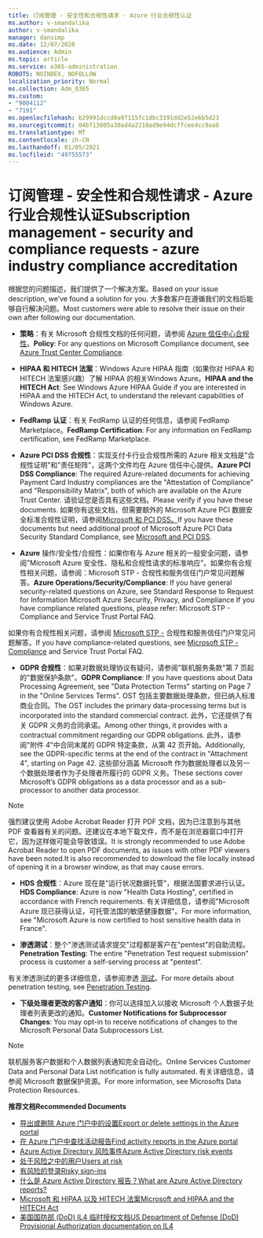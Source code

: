 ```yaml
---
title: 订阅管理 - 安全性和合规性请求 - Azure 行业合规性认证
ms.author: v-smandalika
author: v-smandalika
manager: dansimp
ms.date: 12/07/2020
ms.audience: Admin
ms.topic: article
ms.service: o365-administration
ROBOTS: NOINDEX, NOFOLLOW
localization_priority: Normal
ms.collection: Adm_O365
ms.custom:
- "9004112"
- "7191"
ms.openlocfilehash: b29991dccd0a97115fc1dbc3191dd2e52e6b5d23
ms.sourcegitcommit: 04bf13605a30ad4a2218ad9e94dcffcee4cc9aa6
ms.translationtype: MT
ms.contentlocale: zh-CN
ms.lasthandoff: 01/05/2021
ms.locfileid: "49755573"
---
```

# <a name="subscription-management---security-and-compliance-requests---azure-industry-compliance-accreditation"></a><span data-ttu-id="da72d-102">订阅管理 - 安全性和合规性请求 - Azure 行业合规性认证</span><span class="sxs-lookup"><span data-stu-id="da72d-102">Subscription management - security and compliance requests - azure industry compliance accreditation</span></span>

<span data-ttu-id="da72d-103">根据您的问题描述，我们提供了一个解决方案。</span><span class="sxs-lookup"><span data-stu-id="da72d-103">Based on your issue description, we’ve found a solution for you.</span></span> <span data-ttu-id="da72d-104">大多数客户在遵循我们的文档后能够自行解决问题。</span><span class="sxs-lookup"><span data-stu-id="da72d-104">Most customers were able to resolve their issue on their own after following our documentation.</span></span>

- <span data-ttu-id="da72d-105">**策略**：有关 Microsoft 合规性文档的任何问题，请参阅 [Azure 信任中心合规性](https://docs.microsoft.com/compliance/regulatory/offering-SOC)。</span><span class="sxs-lookup"><span data-stu-id="da72d-105">**Policy**: For any questions on Microsoft Compliance document, see [Azure Trust Center Compliance](https://docs.microsoft.com/compliance/regulatory/offering-SOC).</span></span>

- <span data-ttu-id="da72d-106">**HIPAA 和 HITECH 法案**：Windows Azure HIPAA 指南（如果你对 HIPAA 和 HITECH 法案感兴趣）了解 HIPAA 的相关Windows Azure。</span><span class="sxs-lookup"><span data-stu-id="da72d-106">**HIPAA and the HITECH Act**: See Windows Azure HIPAA Guide if you are interested in HIPAA and the HITECH Act, to understand the relevant capabilities of Windows Azure.</span></span>

- <span data-ttu-id="da72d-107">**FedRamp 认证**：有关 FedRamp 认证的任何信息，请参阅 FedRamp Marketplace。</span><span class="sxs-lookup"><span data-stu-id="da72d-107">**FedRamp Certification**: For any information on FedRamp certification, see FedRamp Marketplace.</span></span>

- <span data-ttu-id="da72d-108">**Azure PCI DSS 合规性**：实现支付卡行业合规性所需的 Azure 相关文档是"合规性证明"和"责任矩阵"，这两个文件均在 Azure 信任中心提供。</span><span class="sxs-lookup"><span data-stu-id="da72d-108">**Azure PCI DSS Compliance**: The required Azure-related documents for achieving Payment Card Industry compliances are the "Attestation of Compliance" and "Responsibility Matrix", both of which are available on the Azure Trust Center.</span></span> <span data-ttu-id="da72d-109">请验证您是否具有这些文档。</span><span class="sxs-lookup"><span data-stu-id="da72d-109">Please verify if you have these documents.</span></span> <span data-ttu-id="da72d-110">如果你有这些文档，但需要额外的 Microsoft Azure PCI 数据安全标准合规性证明，请参阅[Microsoft 和 PCI DSS。](https://docs.microsoft.com/compliance/regulatory/offering-PCI-DSS)</span><span class="sxs-lookup"><span data-stu-id="da72d-110">If you have these documents but need additional proof of Microsoft Azure PCI Data Security Standard Compliance, see [Microsoft and PCI DSS](https://docs.microsoft.com/compliance/regulatory/offering-PCI-DSS).</span></span>

- <span data-ttu-id="da72d-111">**Azure** 操作/安全性/合规性：如果你有与 Azure 相关的一般安全问题，请参阅"Microsoft Azure 安全性、隐私和合规性请求的标准响应"。如果你有合规性相关问题，请参阅：Microsoft STP - 合规性和服务信任门户常见问题解答。</span><span class="sxs-lookup"><span data-stu-id="da72d-111">**Azure Operations/Security/Compliance**: If you have general security-related questions on Azure, see Standard Response to Request for Information Microsoft Azure Security, Privacy, and Compliance If you have compliance related questions, please refer: Microsoft STP - Compliance and Service Trust Portal FAQ.</span></span>

<span data-ttu-id="da72d-112">如果你有合规性相关问题，请参阅 [Microsoft STP -](https://www.microsoft.com/trust-center/compliance/compliance-overview) 合规性和服务信任门户常见问题解答。</span><span class="sxs-lookup"><span data-stu-id="da72d-112">If you have compliance-related questions, see [Microsoft STP - Compliance](https://www.microsoft.com/trust-center/compliance/compliance-overview) and Service Trust Portal FAQ.</span></span>

- <span data-ttu-id="da72d-113">**GDPR 合规性**：如果对数据处理协议有疑问，请参阅"联机服务条款"第 7 页起的"数据保护条款"。</span><span class="sxs-lookup"><span data-stu-id="da72d-113">**GDPR Compliance**: If you have questions about Data Processing Agreement, see "Data Protection Terms" starting on Page 7 in the "Online Services Terms".</span></span> <span data-ttu-id="da72d-114">OST 包括主要数据处理条款，但已纳入标准商业合同。</span><span class="sxs-lookup"><span data-stu-id="da72d-114">The OST includes the primary data-processing terms but is incorporated into the standard commercial contract.</span></span> <span data-ttu-id="da72d-115">此外，它还提供了有关 GDPR 义务的合同承诺。</span><span class="sxs-lookup"><span data-stu-id="da72d-115">Among other things, it provides with a contractual commitment regarding our GDPR obligations.</span></span> <span data-ttu-id="da72d-116">此外，请参阅"附件 4"中合同末尾的 GDPR 特定条款，从第 42 页开始。</span><span class="sxs-lookup"><span data-stu-id="da72d-116">Additionally, see the GDPR-specific terms at the end of the contract in "Attachment 4", starting on Page 42.</span></span> <span data-ttu-id="da72d-117">这些部分涵盖 Microsoft 作为数据处理者以及另一个数据处理者作为子处理者所履行的 GDPR 义务。</span><span class="sxs-lookup"><span data-stu-id="da72d-117">These sections cover Microsoft’s GDPR obligations as a data processor and as a sub-processor to another data processor.</span></span>

> [!NOTE]
> <span data-ttu-id="da72d-118">强烈建议使用 Adobe Acrobat Reader 打开 PDF 文档，因为已注意到与其他 PDF 查看器有关的问题。还建议在本地下载文件，而不是在浏览器窗口中打开它，因为这样做可能会导致错误。</span><span class="sxs-lookup"><span data-stu-id="da72d-118">It is strongly recommended to use Adobe Acrobat Reader to open PDF documents, as issues with other PDF viewers have been noted.It is also recommended to download the file locally instead of opening it in a browser window, as that may cause errors.</span></span>

- <span data-ttu-id="da72d-119">**HDS 合规性**：Azure 现在是"运行状况数据托管"，根据法国要求进行认证。</span><span class="sxs-lookup"><span data-stu-id="da72d-119">**HDS Compliance**: Azure is now "Health Data Hosting", certified in accordance with French requirements.</span></span> <span data-ttu-id="da72d-120">有关详细信息，请参阅"Microsoft Azure 现已获得认证，可托管法国的敏感健康数据"。</span><span class="sxs-lookup"><span data-stu-id="da72d-120">For more information, see "Microsoft Azure is now certified to host sensitive health data in France".</span></span>

- <span data-ttu-id="da72d-121">**渗透测试**：整个"渗透测试请求提交"过程都是客户在"pentest"的自助流程。</span><span class="sxs-lookup"><span data-stu-id="da72d-121">**Penetration Testing**: The entire "Penetration Test request submission" process is customer a self-serving process at "pentest".</span></span>

<span data-ttu-id="da72d-122">有关渗透测试的更多详细信息，请参阅渗透 [测试](https://docs.microsoft.com/azure/security/fundamentals/pen-testing)。</span><span class="sxs-lookup"><span data-stu-id="da72d-122">For more details about penetration testing, see [Penetration Testing](https://docs.microsoft.com/azure/security/fundamentals/pen-testing).</span></span>

- <span data-ttu-id="da72d-123">**下级处理者更改的客户通知**：你可以选择加入以接收 Microsoft 个人数据子处理者列表更改的通知。</span><span class="sxs-lookup"><span data-stu-id="da72d-123">**Customer Notifications for Subprocessor Changes**: You may opt-in to receive notifications of changes to the Microsoft Personal Data Subprocessors List.</span></span>

> [!NOTE]
> <span data-ttu-id="da72d-124">联机服务客户数据和个人数据列表通知完全自动化。</span><span class="sxs-lookup"><span data-stu-id="da72d-124">Online Services Customer Data and Personal Data List notification is fully automated.</span></span> <span data-ttu-id="da72d-125">有关详细信息，请参阅 Microsoft 数据保护资源。</span><span class="sxs-lookup"><span data-stu-id="da72d-125">For more information, see Microsofts Data Protection Resources.</span></span>

<span data-ttu-id="da72d-126">**推荐文档**</span><span class="sxs-lookup"><span data-stu-id="da72d-126">**Recommended Documents**</span></span>

- [<span data-ttu-id="da72d-127">导出或删除 Azure 门户中的设置</span><span class="sxs-lookup"><span data-stu-id="da72d-127">Export or delete settings in the Azure portal</span></span>](https://docs.microsoft.com/azure/azure-portal/set-preferences)
- [<span data-ttu-id="da72d-128">在 Azure 门户中查找活动报告</span><span class="sxs-lookup"><span data-stu-id="da72d-128">Find activity reports in the Azure portal</span></span>](https://docs.microsoft.com/azure/active-directory/reports-monitoring/howto-find-activity-reports)
- [<span data-ttu-id="da72d-129">Azure Active Directory 风险事件</span><span class="sxs-lookup"><span data-stu-id="da72d-129">Azure Active Directory risk events</span></span>](https://docs.microsoft.com/azure/active-directory/identity-protection/overview-identity-protection)
- [<span data-ttu-id="da72d-130">处于风险之中的用户</span><span class="sxs-lookup"><span data-stu-id="da72d-130">Users at risk</span></span>](https://docs.microsoft.com/azure/active-directory/identity-protection/overview-identity-protection)
- [<span data-ttu-id="da72d-131">有风险的登录</span><span class="sxs-lookup"><span data-stu-id="da72d-131">Risky sign-ins</span></span>](https://docs.microsoft.com/azure/active-directory/identity-protection/overview-identity-protection)
- [<span data-ttu-id="da72d-132">什么是 Azure Active Directory 报告？</span><span class="sxs-lookup"><span data-stu-id="da72d-132">What are Azure Active Directory reports?</span></span>](https://docs.microsoft.com/azure/active-directory/reports-monitoring/overview-reports)
- [<span data-ttu-id="da72d-133">Microsoft 和 HIPAA 以及 HITECH 法案</span><span class="sxs-lookup"><span data-stu-id="da72d-133">Microsoft and HIPAA and the HITECH Act</span></span>](https://docs.microsoft.com/compliance/regulatory/offering-hipaa-hitech)
- [<span data-ttu-id="da72d-134">美国国防部 (DoD) IL4 临时授权文档</span><span class="sxs-lookup"><span data-stu-id="da72d-134">US Department of Defense (DoD) Provisional Authorization documentation on IL4</span></span>](https://docs.microsoft.com/compliance/regulatory/offering-DoD-DISA-L2-L4-L5)













